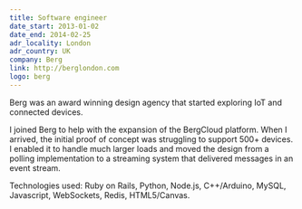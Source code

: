 ```yaml
---
title: Software engineer
date_start: 2013-01-02
date_end: 2014-02-25
adr_locality: London
adr_country: UK
company: Berg
link: http://berglondon.com
logo: berg
---
```


Berg was an award winning design agency that started exploring IoT and connected devices.

I joined Berg to help with the expansion of the BergCloud platform. When I arrived, the initial proof of concept was struggling to support 500+ devices. I enabled it to handle much larger loads and moved the design from a polling implementation to a streaming system that delivered messages in an event stream.

Technologies used: Ruby on Rails, Python, Node.js, C++/Arduino, MySQL, Javascript, WebSockets, Redis, HTML5/Canvas.
